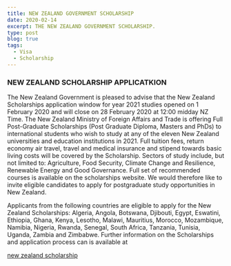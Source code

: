 ```yaml
---
title: NEW ZEALAND GOVERNMENT SCHOLARSHIP
date: 2020-02-14
excerpt: THE NEW ZEALAND GOVERNMENT SCHOLARSHIP.
type: post
blog: true
tags:
  - Visa
  - Scholarship
---
```


### NEW ZEALAND SCHOLARSHIP APPLICATKION

The New Zealand Government is pleased to advise that the New Zealand Scholarships application window for year 2021 studies opened on 1 February 2020 and will close on 28 February 2020 at 12:00 midday NZ Time. The New Zealand Ministry of Foreign Affairs and Trade is offering Full Post-Graduate Scholarships (Post Graduate Diploma, Masters and PhDs) to international students who wish to study at any of the eleven New Zealand universities and education institutions in 2021. Full tuition fees, return economy air travel, travel and medical insurance and stipend towards basic living costs will be covered by the Scholarship. Sectors of study include, but not limited to: Agriculture, Food Security, Climate Change and Resilience, Renewable Energy and Good Governance. Full set of recommended courses is available on the scholarships website. We would therefore like to invite eligible candidates to apply for postgraduate study opportunities in New Zealand.

Applicants from the following countries are eligible to apply for the New Zealand Scholarships: Algeria, Angola, Botswana, Djibouti, Egypt, Eswatini, Ethiopia, Ghana, Kenya, Lesotho, Malawi, Mauritius, Morocco, Mozambique, Namibia, Nigeria, Rwanda, Senegal, South Africa, Tanzania, Tunisia, Uganda, Zambia and Zimbabwe. Further information on the Scholarships and application process can is available at

[new zealand scholarship](https://www.mfat.govt.nz/en/aid-and-development/new-zealand-government-scholarships/new-zealand-scholarships-for-international-tertiary-students/)
